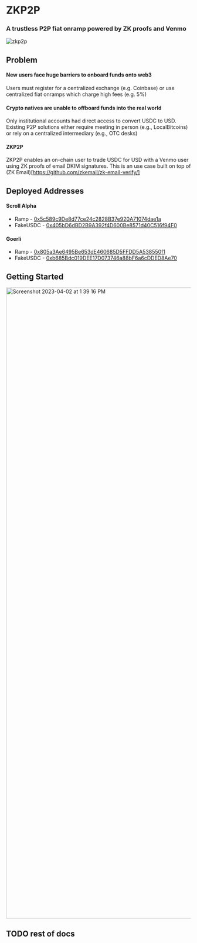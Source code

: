 # ZKP2P

### A trustless P2P fiat onramp powered by ZK proofs and Venmo

![zkp2p](https://user-images.githubusercontent.com/6797244/229355494-3f9fd4aa-76a2-4219-b294-88e356e43345.jpeg)

## Problem

#### New users face huge barriers to onboard funds onto web3
Users must register for a centralized exchange (e.g. Coinbase) or use centralized fiat onramps which charge high fees (e.g. 5%)

#### Crypto natives are unable to offboard funds into the real world
Only institutional accounts had direct access to convert USDC to USD. Existing P2P solutions either require meeting in person (e.g., LocalBitcoins) or rely on a centralized intermediary (e.g., OTC desks)

#### ZKP2P
ZKP2P enables an on-chain user to trade USDC for USD with a Venmo user using ZK proofs of email DKIM signatures. This is an use case built on top of (ZK Email)[https://github.com/zkemail/zk-email-verify/]

## Deployed Addresses

#### Scroll Alpha
* Ramp - [0x5c589c9De8d77ce24c2828B37e920A71074dae1a](https://blockscout.scroll.io/address/0x5c589c9De8d77ce24c2828B37e920A71074dae1a/transactions#address-tabs)
* FakeUSDC - [0x405bD6dBD2B9A392f4D600Be8571d40C516f94F0](https://blockscout.scroll.io/address/0x405bD6dBD2B9A392f4D600Be8571d40C516f94F0/transactions#address-tabs)

#### Goerli
* Ramp - [0x805a3Ae6495Be653dE460685D5FFDD5A538550f1](https://goerli.etherscan.io/address/0x805a3Ae6495Be653dE460685D5FFDD5A538550f1)
* FakeUSDC - [0xb685Bdc019DEE17D073746a88bF6a6cDDED8Ae70](https://goerli.etherscan.io/address/0xb685Bdc019DEE17D073746a88bF6a6cDDED8Ae70)

## Getting Started

<img width="1715" alt="Screenshot 2023-04-02 at 1 39 16 PM" src="https://user-images.githubusercontent.com/6797244/229353330-7dfec078-0a13-49be-9d89-be06bc79e77d.png">

## TODO rest of docs
